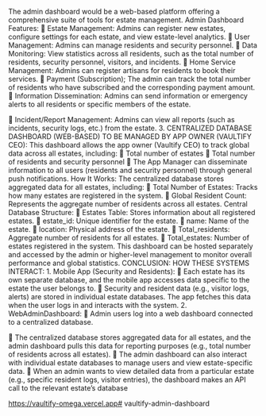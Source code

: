 The admin dashboard would be a web-based platform offering a comprehensive suite of tools for estate management.
Admin Dashboard Features:
 Estate Management: Admins can register new estates, configure settings for each estate, and view estate-level analytics.
 User Management: Admins can manage residents and security personnel.
 Data Monitoring: View statistics across all residents, such as the total number of residents, security
personnel, visitors, and incidents.
 Home Service Management: Admins can register artisans for residents to book their services.
 Payment (Subscription); The admin can track the total number of residents who have subscribed
and the corresponding payment amount.
 Information Dissemination: Admins can send information or emergency alerts to all residents or
specific members of the estate.

 Incident/Report Management: Admins can view all reports (such as incidents, security logs, etc.) from the estate.
3. CENTRALIZED DATABASE DASHBOARD (WEB-BASED) TO BE MANAGED BY APP OWNER (VAULTIFY CEO):
This dashboard allows the app owner (Vaultify CEO) to track global data across all estates, including:
 Total number of estates
 Total number of residents and security personnel
 The App Manager can disseminate information to all users (residents and security personnel)
through general push notifications.
How It Works:
The centralized database stores aggregated data for all estates, including:
 Total Number of Estates: Tracks how many estates are registered in the system.
 Global Resident Count: Represents the aggregate number of residents across all estates.
Central Database Structure:
 Estates Table: Stores information about all registered estates.
 estate_id: Unique identifier for the estate.
 name: Name of the estate.
 location: Physical address of the estate.
 Total_residents: Aggregate number of residents for all estates.
 Total_estates: Number of estates registered in the system.
This dashboard can be hosted separately and accessed by the admin or higher-level management to monitor overall performance and global statistics.
CONCLUSION: HOW THESE SYSTEMS INTERACT: 1. Mobile App (Security and Residents):
 Each estate has its own separate database, and the mobile app accesses data specific to the estate the user belongs to.
 Security and resident data (e.g., visitor logs, alerts) are stored in individual estate databases. The app fetches this data when the user logs in and interacts with the system.
2. WebAdminDashboard:
 Admin users log into a web dashboard connected to a centralized database.

 The centralized database stores aggregated data for all estates, and the admin dashboard pulls this data for reporting purposes (e.g., total number of residents across all estates).
 The admin dashboard can also interact with individual estate databases to manage users and view estate-specific data.
 When an admin wants to view detailed data from a particular estate (e.g., specific resident logs, visitor entries), the dashboard makes an API call to the relevant estate’s database

https://vaultify-omega.vercel.app# vaultify-admin-dashboard
